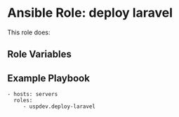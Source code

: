 Ansible Role: deploy laravel
===========================

This role does:

Role Variables
--------------


Example Playbook
----------------

    - hosts: servers
      roles:
         - uspdev.deploy-laravel

